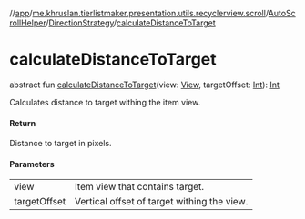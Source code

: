 //[app](../../../../index.md)/[me.khruslan.tierlistmaker.presentation.utils.recyclerview.scroll](../../index.md)/[AutoScrollHelper](../index.md)/[DirectionStrategy](index.md)/[calculateDistanceToTarget](calculate-distance-to-target.md)

# calculateDistanceToTarget

abstract fun [calculateDistanceToTarget](calculate-distance-to-target.md)(view: [View](https://developer.android.com/reference/kotlin/android/view/View.html), targetOffset: [Int](https://kotlinlang.org/api/latest/jvm/stdlib/kotlin/-int/index.html)): [Int](https://kotlinlang.org/api/latest/jvm/stdlib/kotlin/-int/index.html)

Calculates distance to target withing the item view.

#### Return

Distance to target in pixels.

#### Parameters

| | |
|---|---|
| view | Item view that contains target. |
| targetOffset | Vertical offset of target withing the view. |

